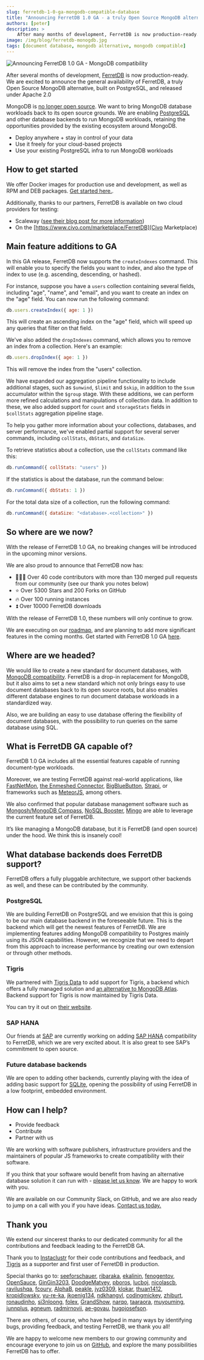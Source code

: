 ```yaml
---
slug: ferretdb-1-0-ga-mongodb-compatible-database
title: "Announcing FerretDB 1.0 GA - a truly Open Source MongoDB alternative"
authors: [peter]
description: >
    After many months of development, FerretDB is now production-ready. We are excited to announce the general availability of FerretDB v1.0.
image: /img/blog/ferretdb-monogdb.jpg
tags: [document database, mongodb alternative, mongodb compatible]
---
```


![Announcing FerretDB 1.0 GA - MongoDB compatibility](/img/blog/ferretdb-v1.0.jpg)

After several months of development, [FerretDB](https://www.ferretdb.io/) is now production-ready.
We are excited to announce the general availability of FerretDB, a truly Open Source MongoDB alternative, built on PostgreSQL, and released under Apache 2.0

MongoDB is [no longer open source](https://blog.opensource.org/the-sspl-is-not-an-open-source-license). We want to bring MongoDB database workloads back to its open source grounds.
We are enabling [PostgreSQL](https://www.postgresql.org/) and other database backends to run MongoDB workloads, retaining the opportunities provided by the existing ecosystem around MongoDB.

* Deploy anywhere + stay in control of your data
* Use it freely for your cloud-based projects
* Use your existing PostgreSQL infra to run MongoDB workloads 

## How to get started

We offer Docker images for production use and development, as well as RPM and DEB packages. [Get started here.](https://docs.ferretdb.io/quickstart-guide/).

Additionally, thanks to our partners, FerretDB is available on two cloud providers for testing:

* Scaleway ([see their blog post for more information](https://www.scaleway.com/en/blog/ferretdb-open-source-alternative-mongodb/))
* On the [https://www.civo.com/marketplace/FerretDB](Civo Marketplace)

## Main feature additions to GA

In this GA release, FerretDB now supports the `createIndexes` command.
This will enable you to specify the fields you want to index, and also the type of index to use (e.g. ascending, descending, or hashed).

For instance, suppose you have a `users` collection containing several fields, including "age", "name", and "email", and you want to create an index on the "age" field.
You can now run the following command:

```js
db.users.createIndex({ age: 1 })
```

This will create an ascending index on the "age" field, which will speed up any queries that filter on that field.

We've also added the `dropIndexes` command, which allows you to remove an index from a collection.
Here's an example:

```js
db.users.dropIndex({ age: 1 })
```

This will remove the index from the "users" collection.

We have expanded our aggregation pipeline functionality to include additional stages, such as `$unwind`, `$limit` and `$skip`, in addition to the `$sum` accumulator within the `$group` stage.
With these additions, we can perform more refined calculations and manipulations of collection data.
In addition to these, we also added support for `count` and `storageStats` fields in `$collStats` aggregation pipeline stage.

To help you gather more information about your collections, databases, and server performance, we've enabled partial support for several server commands, including `collStats`, `dbStats`, and `dataSize`.

To retrieve statistics about a collection, use the `collStats` command like this:

```js
db.runCommand({ collStats: "users" })
```

If the statistics is about the database, run the command below:

```js
db.runCommand({ dbStats: 1 })
```

For the total data size of a collection, run the following command:

```js
db.runCommand({ dataSize: "<database>.<collection>" })
```

## So where are we now?

With the release of FerretDB 1.0 GA, no breaking changes will be introduced in the upcoming minor versions.

We are also proud to announce that FerretDB now has:

* 👨🏻‍💻 Over 40 code contributors with more than 130 merged pull requests from our community (see our thank you notes below)
* ⭐️ Over 5300 Stars and 200 Forks on GitHub
* 🔥 Over 100 running instances
* ⏫ Over 10000 FerretDB downloads

With the release of FerretDB 1.0, these numbers will only continue to grow.

We are executing on our [roadmap](https://github.com/orgs/FerretDB/projects/2), and are planning to add more significant features in the coming months.
Get started with FerretDB 1.0 GA [here](https://docs.ferretdb.io/quickstart-guide/).

## Where are we headed?

We would like to create a new standard for document databases, with [MongoDB compatibility](https://blog.ferretdb.io/mongodb-compatibility-whats-really-important/).
FerretDB is a drop-in replacement for MongoDB, but it also aims to set a new standard which not only brings easy to use document databases back to its open source roots, but also enables different database engines to run document database workloads in a standardized way.

Also, we are building an easy to use database offering the flexibility of document databases, with the possibility to run queries on the same database using SQL.

## What is FerretDB GA capable of?

FerretDB 1.0 GA includes all the essential features capable of running document-type workloads.

Moreover, we are testing FerretDB against real-world applications, like [FastNetMon](https://fastnetmon.com/docs-fnm-advanced/using-fastnetmon-advanced-with-ferretdb-and-postgresql-instead-of-mongodb/), [the Enmeshed Connector](https://enmeshed.eu/blog/announcing-ferretdb-compatibility), [BigBlueButton](https://bigbluebutton.org/), [Strapi](https://strapi.io/), or frameworks such as [MeteorJS](https://www.meteor.com/), among others.

We also confirmed that popular database management software such as [Mongosh/MongoDB Compass](https://www.mongodb.com/docs/compass/current/embedded-shell/), [NoSQL Booster](https://nosqlbooster.com/downloads), [Mingo](https://mingo.io/) are able to leverage the current feature set of FerretDB.

It’s like managing a MongoDB database, but it is FerretDB (and open source) under the hood.
We think this is insanely cool!

## What database backends does FerretDB support?

FerretDB offers a fully pluggable architecture, we support other backends as well, and these can be contributed by the community.

### PostgreSQL

We are building FerretDB on PostgreSQL and we envision that this is going to be our main database backend in the foreseeable future.
This is the backend which will get the newest features of FerretDB.
We are implementing features adding MongoDB compatibility to Postgres mainly using its JSON capabilities.
However, we recognize that we need to depart from this approach to increase performance by creating our own extension or through other methods.

### Tigris

We partnered with [Tigris Data](https://www.tigrisdata.com/) to add support for Tigris, a backend which offers a fully managed solution and [an alternative to MongoDB Atlas](https://blog.ferretdb.io/how-to-keep-control-of-your-infra-using-ferretdb-and-tigris/). Backend support for Tigris is now maintained by Tigris Data.

You can try it out on [their website](https://www.tigrisdata.com/).

### SAP HANA

Our friends at [SAP](https://www.sap.com/index.html) are currently working on adding [SAP HANA](https://www.sap.com/products/technology-platform/hana.html) compatibility to FerretDB, which we are very excited about.
It is also great to see SAP’s commitment to open source.

### Future database backends

We are open to adding other backends, currently playing with the idea of adding basic support for [SQLite](https://www.sqlite.org/), opening the possibility of using FerretDB in a low footprint, embedded environment.

## How can I help?

* Provide feedback
* Contribute
* Partner with us

We are working with software publishers, infrastructure providers and the maintainers of popular JS frameworks to create compatibility with their software.

If you think that your software would benefit from having an alternative database solution it can run with - [please let us know](https://www.ferretdb.io/contact/).
We are happy to work with you.

We are available on our Community Slack, on GitHub, and we are also ready to jump on a call with you if you have ideas.
[Contact us today.](https://docs.ferretdb.io/#community)

## Thank you

We extend our sincerest thanks to our dedicated community for all the contributions and feedback leading to the FerretDB GA.

Thank you to [Instaclustr](https://www.instaclustr.com/) for their code contributions and feedback, and [Tigris](https://www.tigrisdata.com/) as a supporter and first user of FerretDB in production.

Special thanks go to: [seeforschauer](https://github.com/seeforschauer), [ribaraka](https://github.com/ribaraka), [ekalinin](https://github.com/ekalinin), [fenogentov](https://github.com/fenogentov), [OpenSauce](https://github.com/OpenSauce), [GinGin3203](https://github.com/GinGin3203), [DoodgeMatvey](https://github.com/DoodgeMatvey), [pboros](https://github.com/pboros), [lucboj](https://github.com/lucboj), [nicolascb](https://github.com/nicolascb), [ravilushqa](https://github.com/ravilushqa), [fcoury](https://github.com/fcoury), [AlphaB](https://github.com/AlphaB), [peakle](https://github.com/peakle), [jyz0309](https://github.com/jyz0309), [klokar](https://github.com/klokar), [thuan1412](https://github.com/thuan1412), [kropidlowsky](https://github.com/kropidlowsky), [yu-re-ka](https://github.com/yu-re-ka), [jkoenig134](https://github.com/jkoenig134), [ndkhangvl](https://github.com/ndkhangvl), [codingmickey](https://github.com/codingmickey), [zhiburt](https://github.com/zhiburt), [ronaudinho](https://github.com/ronaudinho), [si3nloong](https://github.com/si3nloong), [folex](https://github.com/folex), [GrandShow](https://github.com/GrandShow), [narqo](https://github.com/narqo), [taaraora](https://github.com/taaraora), [muyouming](https://github.com/muyouming), [junnplus](https://github.com/junnplus), [agneum](https://github.com/agneum), [radmirnovii](https://github.com/radmirnovii), [ae-govau](https://github.com/ae-govau), [hugojosefson](https://github.com/hugojosefson).

There are others, of course, who have helped in many ways by identifying bugs, providing feedback, and testing FerretDB, we thank you all!

We are happy to welcome new members to our growing community and encourage everyone to join us on [GitHub](https://github.com/FerretDB/FerretDB/), and explore the many possibilities FerretDB has to offer.
